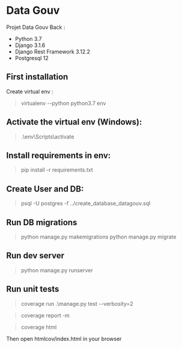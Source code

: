 # Data Gouv

Projet Data Gouv Back :

-   Python 3.7
-   Django 3.1.6
-   Django Rest Framework 3.12.2
-   Postgresql 12

## First installation

Create virtual env :

> virtualenv --python python3.7 env

## Activate the virtual env (Windows):

> .\env\Scripts\activate

## Install requirements in env:

> pip install -r requirements.txt

## Create User and DB:

> psql -U postgres -f ../create_database_datagouv.sql

## Run DB migrations

> python manage.py makemigrations
> python manage.py migrate

## Run dev server

> python manage.py runserver

## Run unit tests

> coverage run .\manage.py test --verbosity=2

> coverage report -m

> coverage html

Then open htmlcov/index.html in your browser